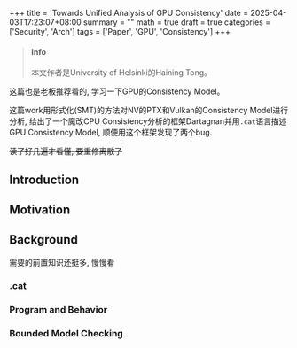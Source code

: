 +++
title = 'Towards Unified Analysis of GPU Consistency'
date = 2025-04-03T17:23:07+08:00
summary = ""
math = true
draft = true
categories = ['Security', 'Arch']
tags = ['Paper', 'GPU', 'Consistency']
+++

> #### Info
>
> 本文作者是University of Helsinki的Haining Tong。

这篇也是老板推荐看的, 学习一下GPU的Consistency Model。

这篇work用形式化(SMT)的方法对NV的PTX和Vulkan的Consistency Model进行分析, 
给出了一个魔改CPU Consistency分析的框架Dartagnan并用`.cat`语言描述GPU Consistency Model,
顺便用这个框架发现了两个bug.

~~读了好几遍才看懂, 要重修离散了~~

## Introduction



## Motivation



## Background

需要的前置知识还挺多, 慢慢看

### .cat



### Program and Behavior



### Bounded Model Checking



